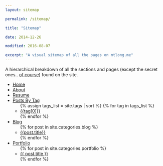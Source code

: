 ```yaml
---
layout: sitemap

permalink: /sitemap/

title: "Sitemap"

date: 2014-12-26

modified: 2016-08-07

excerpt: "A visual sitemap of all the pages on mtlong.me"
---
```


A hierarchical breakdown of all the sections and pages (except the secret ones.. <a href="https://www.youtube.com/watch?v=dQw4w9WgXcQ">of course</a>) found on the site.

<div class="sitemap">

  <ul id="primaryNav" class="col5">
    <li id="home"><a href="/">Home</a></li>
    <li><a href="/about/">About</a></li>
    <li><a href="/resume/">Resume</a></li> 
    <li><a href="/tag/">Posts By Tag</a>
      <ul>
        {% assign tags_list = site.tags | sort %}  
        {% for tag in tags_list %} 
          <li><a href="/tag/{{tag[0] | replace:' ','-' | downcase}}/">{{tag[0]}}</a></li>
        {% endfor %}
      </ul>
    </li>
    <li><a href="/blog/">Blog</a>
      <ul>
        {% for post in site.categories.blog %}
          <li><a href="{{post.url}}">{{post.title}}</a></li>
        {% endfor %}
      </ul>
    </li>
    <li><a href="/portfolio/">Portfolio</a>
      <ul>
        {% for post in site.categories.portfolio %}
          <li><a href="{{ post.url }}">{{ post.title }}</a></li>
        {% endfor %}
      </ul>
    </li>
  </ul>
  
</div>

